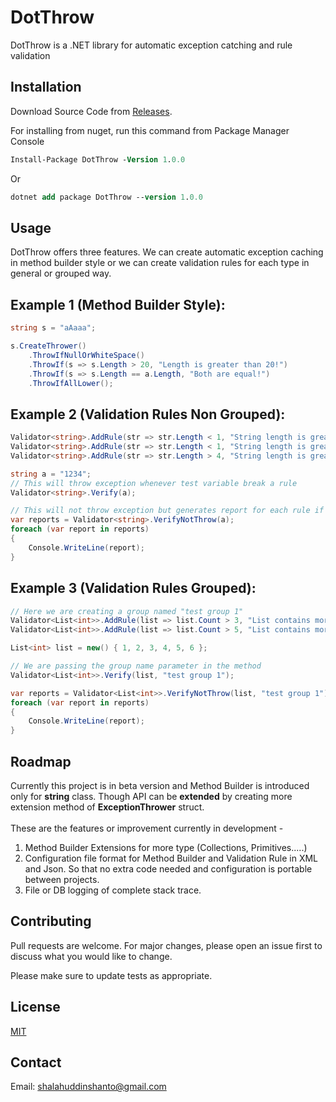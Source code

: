 # DotThrow

DotThrow is a .NET library for automatic exception catching and rule validation

## Installation

Download Source Code from [Releases](https://github.com/shanto462/DotThrow/releases).

For installing from nuget, run this command from Package Manager Console
```ps
Install-Package DotThrow -Version 1.0.0
```
Or
```ps
dotnet add package DotThrow --version 1.0.0
```


## Usage

DotThrow offers three features. We can create automatic exception caching in method builder style or we can create validation rules for each type in general or grouped way.

## Example 1 (Method Builder Style):

```csharp
string s = "aAaaa";

s.CreateThrower()
    .ThrowIfNullOrWhiteSpace()
    .ThrowIf(s => s.Length > 20, "Length is greater than 20!")
    .ThrowIf(s => s.Length == a.Length, "Both are equal!")
    .ThrowIfAllLower();
```
## Example 2 (Validation Rules Non Grouped):

```csharp
Validator<string>.AddRule(str => str.Length < 1, "String length is greater than 2", typeof(InvalidDataException), "String length is less than equal to 2");
Validator<string>.AddRule(str => str.Length < 1, "String length is greater than 3", typeof(InvalidDataException));
Validator<string>.AddRule(str => str.Length > 4, "String length is greater than 4", typeof(InvalidDataException), "String length is less than equal to 4");

string a = "1234";
// This will throw exception whenever test variable break a rule
Validator<string>.Verify(a);

// This will not throw exception but generates report for each rule if test variable breaks it or not
var reports = Validator<string>.VerifyNotThrow(a);
foreach (var report in reports)
{
    Console.WriteLine(report);
}
```
## Example 3 (Validation Rules Grouped):

```csharp
// Here we are creating a group named "test group 1"
Validator<List<int>>.AddRule(list => list.Count > 3, "List contains more than 3 items", typeof(OverflowException), "List Contains Regular items", "test group 1");
Validator<List<int>>.AddRule(list => list.Count > 5, "List contains more than 5 items", typeof(OverflowException), "List Contains Regular items", "test group 1");

List<int> list = new() { 1, 2, 3, 4, 5, 6 };

// We are passing the group name parameter in the method
Validator<List<int>>.Verify(list, "test group 1");

var reports = Validator<List<int>>.VerifyNotThrow(list, "test group 1");
foreach (var report in reports)
{
    Console.WriteLine(report);
}
```

## Roadmap
Currently this project is in beta version and Method Builder is introduced only for **string** class. Though API can be **extended** by creating more extension method of **ExceptionThrower** struct.\
\
These are the features or improvement currently in development - 
1. Method Builder Extensions for more type (Collections, Primitives.....)
2. Configuration file format for Method Builder and Validation Rule in XML and Json. So that no extra code needed and configuration is portable between projects.
3. File or DB logging of complete stack trace.

## Contributing
Pull requests are welcome. For major changes, please open an issue first to discuss what you would like to change.

Please make sure to update tests as appropriate.
## License
[MIT](https://choosealicense.com/licenses/mit/)
## Contact
Email: <shalahuddinshanto@gmail.com>
